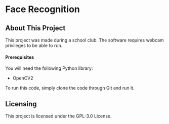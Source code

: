 # Face Recognition

## About This Project  
This project was made during a school club. The software requires webcam privileges to be able to run.

#### Prerequisites  
You will need the following Python library:  
- OpenCV2  

To run this code, simply clone the code through Git and run it.

## Licensing  
This project is licensed under the GPL-3.0 License.
